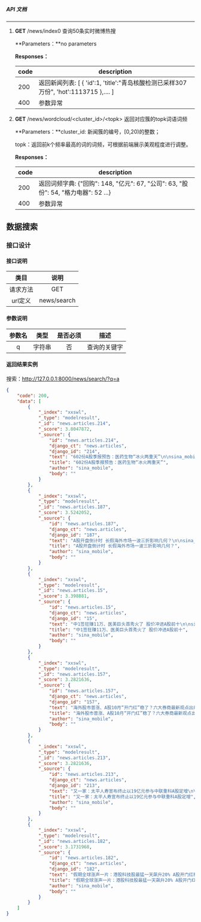 ##### API 文档

------

1. **GET**    /news/index0    查询50条实时微博热搜

   **Parameters：**no parameters

   **Responses：**

   | code | description                                                  |
   | ---- | ------------------------------------------------------------ |
   | 200  | 返回新闻列表:                                                                                                                                      [        {                                                                                                                                                                     'id':1,                                                                                                                                        'title':"青岛核酸检测已采样307万份",                                                                                                                                              'hot':1113715                                                                                                                               },....  ] |
   | 400  | 参数异常                                                     |

2. **GET**      /news/wordcloud/\<cluster_id\>/\<topk\>  返回对应簇的topk词语词频

   **Parameters：**cluster_id: 新闻簇的编号，[0,20)的整数；

   ​                           topk：返回前k个频率最高的词的词频，可根据前端展示美观程度进行调整。

   **Responses：**

   | code | description                                                  |
   | ---- | ------------------------------------------------------------ |
   | 200  | 返回词频字典:                                                                                                                                      {"回购": 148, "亿元": 67, "公司": 63, "股份": 54, "格力电器": 52 ...} |
   | 400  | 参数异常                                                     |

## 数据搜索

### 接口设计

#### 接口说明

|   类目   |    说明     |
| :------: | :---------: |
| 请求方法 |     GET     |
| url定义  | news/search |

#### 参数说明

| 参数名 |  类型  | 是否必须 |     描述     |
| :----: | :----: | :------: | :----------: |
|   q    | 字符串 |    否    | 查询的关键字 |

#### 返回结果实例

搜索：http://127.0.0.1:8000/news/search/?q=a

```json
{
    "code": 200,
    "data": [
        {
            "_index": "xxswl",
            "_type": "modelresult",
            "_id": "news.articles.214",
            "_score": 3.8047872,
            "_source": {
                "id": "news.articles.214",
                "django_ct": "news.articles",
                "django_id": "214",
                "text": "602份A股季报预告：医药生物“冰火两重天”\n\nsina_mobile\n",
                "title": "602份A股季报预告：医药生物“冰火两重天”",
                "author": "sina_mobile",
                "body": ""
            }
        },
        {
            "_index": "xxswl",
            "_type": "modelresult",
            "_id": "news.articles.187",
            "_score": 3.5242052,
            "_source": {
                "id": "news.articles.187",
                "django_ct": "news.articles",
                "django_id": "187",
                "text": "A股开盘倒计时 长假海外市场一波三折影响几何？\n\nsina_mobile\n",
                "title": "A股开盘倒计时 长假海外市场一波三折影响几何？",
                "author": "sina_mobile",
                "body": ""
            }
        },
        {
            "_index": "xxswl",
            "_type": "modelresult",
            "_id": "news.articles.15",
            "_score": 3.398881,
            "_source": {
                "id": "news.articles.15",
                "django_ct": "news.articles",
                "django_id": "15",
                "text": "中1签狂赚11万、医美巨头首秀火了 股价冲进A股前十\n\nsina_mobile\n",
                "title": "中1签狂赚11万、医美巨头首秀火了 股价冲进A股前十",
                "author": "sina_mobile",
                "body": ""
            }
        },
        {
            "_index": "xxswl",
            "_type": "modelresult",
            "_id": "news.articles.157",
            "_score": 3.2821636,
            "_source": {
                "id": "news.articles.157",
                "django_ct": "news.articles",
                "django_id": "157",
                "text": "海外股市普涨、A股10月“开门红”稳了？六大券商最新观点出炉\n\nsina_mobile\n",
                "title": "海外股市普涨、A股10月“开门红”稳了？六大券商最新观点出炉",
                "author": "sina_mobile",
                "body": ""
            }
        },
        {
            "_index": "xxswl",
            "_type": "modelresult",
            "_id": "news.articles.213",
            "_score": 3.2821636,
            "_source": {
                "id": "news.articles.213",
                "django_ct": "news.articles",
                "django_id": "213",
                "text": "又一家：太平人寿宣布终止以19亿元参与中联重科A股定增\n\nsina_mobile\n",
                "title": "又一家：太平人寿宣布终止以19亿元参与中联重科A股定增",
                "author": "sina_mobile",
                "body": ""
            }
        },
        {
            "_index": "xxswl",
            "_type": "modelresult",
            "_id": "news.articles.182",
            "_score": 3.1731968,
            "_source": {
                "id": "news.articles.182",
                "django_ct": "news.articles",
                "django_id": "182",
                "text": "假期全球涨声一片：港股科技股最猛一天飙升20% A股开门红稳了？\n\nsina_mobile\n",
                "title": "假期全球涨声一片：港股科技股最猛一天飙升20% A股开门红稳了？",
                "author": "sina_mobile",
                "body": ""
            }
        }
    ]
}
```
   

